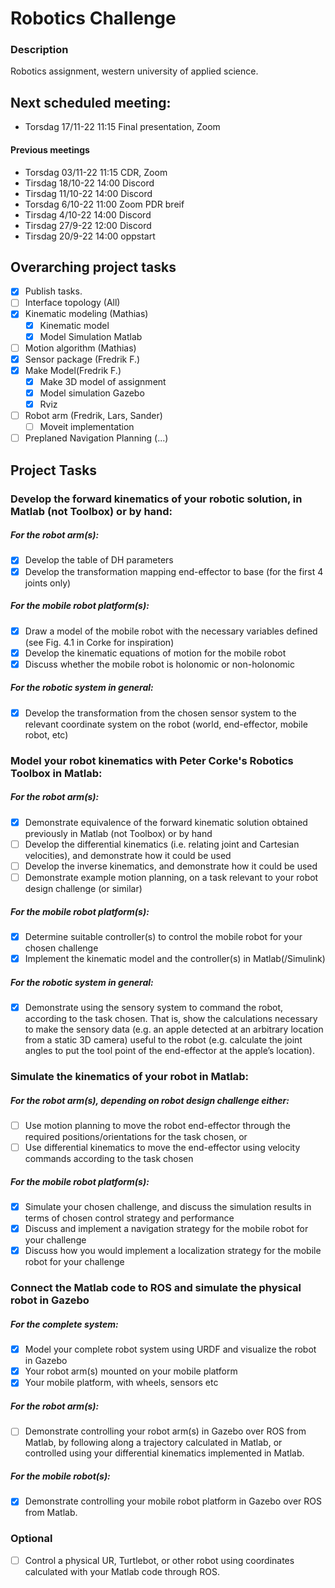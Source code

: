 # Robotics Challenge

### Description
Robotics assignment, western university of applied science.

## Next scheduled meeting:
- Torsdag 17/11-22 11:15 Final presentation, Zoom

#### Previous meetings
- Torsdag 03/11-22 11:15 CDR, Zoom
- Tirsdag 18/10-22 14:00 Discord
- Tirsdag 11/10-22 14:00 Discord
- Torsdag 6/10-22 11:00 Zoom PDR breif
- Tirsdag 4/10-22 14:00 Discord
- Tirsdag 27/9-22 12:00 Discord
- Tirsdag 20/9-22 14:00 oppstart
   
## Overarching project tasks
- [x] Publish tasks.
- [ ] Interface topology (All)
- [x] Kinematic modeling (Mathias)
    - [x] Kinematic model
    - [x] Model Simulation Matlab
- [ ] Motion algorithm (Mathias)
- [x] Sensor package (Fredrik F.)
- [x] Make Model(Fredrik F.)
    - [x] Make 3D model of assignment
    - [x] Model simulation Gazebo
    - [x] Rviz 
- [ ] Robot arm (Fredrik, Lars, Sander)
    - [ ] Moveit implementation
- [ ] Preplaned Navigation Planning (...)

## Project Tasks
### Develop the forward kinematics of your robotic solution, in Matlab (not Toolbox) or by hand: 
##### For the robot arm(s): 
- [x] Develop the table of DH parameters 
- [x] Develop the transformation mapping end-effector to base (for the first 4 
joints only) 
##### For the mobile robot platform(s): 
- [x] Draw a model of the mobile robot with the necessary variables defined 
(see Fig. 4.1 in Corke for inspiration) 
- [x] Develop the kinematic equations of motion for the mobile robot 
- [x] Discuss whether the mobile robot is holonomic or non-holonomic 
##### For the robotic system in general: 
- [x] Develop the transformation from the chosen sensor system to the 
relevant coordinate system on the robot (world, end-effector, mobile 
robot, etc) 

### Model your robot kinematics with Peter Corke's Robotics Toolbox in Matlab: 
##### For the robot arm(s): 
- [x] Demonstrate equivalence of the forward kinematic solution obtained 
previously in Matlab (not Toolbox) or by hand 
- [ ] Develop the differential kinematics (i.e. relating joint and Cartesian 
velocities), and demonstrate how it could be used 
- [ ] Develop the inverse kinematics, and demonstrate how it could be used 
- [ ] Demonstrate example motion planning, on a task relevant to your robot 
design challenge (or similar) 
##### For the mobile robot platform(s): 
- [x] Determine suitable controller(s) to control the mobile robot for your 
chosen challenge 
- [x] Implement the kinematic model and the controller(s) in Matlab(/Simulink) 
##### For the robotic system in general: 
- [x] Demonstrate using the sensory system to command the robot, 
according to the task chosen. That is, show the calculations necessary to 
make the sensory data (e.g. an apple detected at an arbitrary location 
from a static 3D camera) useful to the robot (e.g. calculate the joint 
angles to put the tool point of the end-effector at the apple’s location). 

### Simulate the kinematics of your robot in Matlab: 
##### For the robot arm(s), depending on robot design challenge either: 
- [ ] Use motion planning to move the robot end-effector through the 
required positions/orientations for the task chosen, or 
- [ ] Use differential kinematics to move the end-effector using velocity 
commands according to the task chosen 
##### For the mobile robot platform(s): 
- [x] Simulate your chosen challenge, and discuss the simulation results in 
terms of chosen control strategy and performance 
- [x] Discuss and implement a navigation strategy for the mobile robot for 
your challenge 
- [x] Discuss how you would implement a localization strategy for the mobile 
robot for your challenge 

### Connect the Matlab code to ROS and simulate the physical robot in Gazebo 
##### For the complete system: 
- [x] Model your complete robot system using URDF and visualize the robot in Gazebo
- [x] Your robot arm(s) mounted on your mobile platform 
- [x] Your mobile platform, with wheels, sensors etc 
##### For the robot arm(s): 
- [ ] Demonstrate controlling your robot arm(s) in Gazebo over ROS from Matlab, by following along a trajectory 
calculated in Matlab, or controlled using your differential kinematics implemented in Matlab. 
##### For the mobile robot(s): 
- [x] Demonstrate controlling your mobile robot platform in 
Gazebo over ROS from Matlab. 
### Optional
- [ ] Control a physical UR, Turtlebot, or other robot using coordinates 
calculated with your Matlab code through ROS. 
